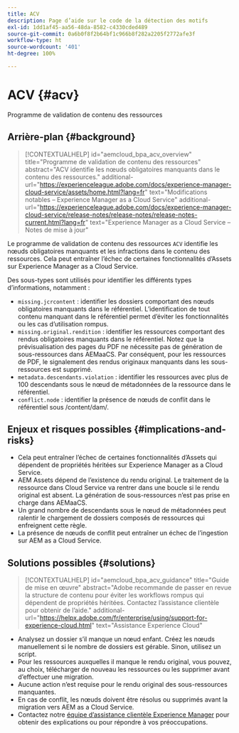 ```yaml
---
title: ACV
description: Page d’aide sur le code de la détection des motifs
exl-id: 1dd1af45-aa56-48da-8582-c4330cded489
source-git-commit: 0a6b0f8f2b64bf1c966b8f282a2205f2772afe3f
workflow-type: ht
source-wordcount: '401'
ht-degree: 100%

---
```


# ACV {#acv}

Programme de validation de contenu des ressources

## Arrière-plan {#background}

>[!CONTEXTUALHELP]
>id="aemcloud_bpa_acv_overview"
>title="Programme de validation de contenu des ressources"
>abstract="ACV identifie les nœuds obligatoires manquants dans le contenu des ressources."
>additional-url="https://experienceleague.adobe.com/docs/experience-manager-cloud-service/assets/home.html?lang=fr" text="Modifications notables – Experience Manager as a Cloud Service"
>additional-url="https://experienceleague.adobe.com/docs/experience-manager-cloud-service/release-notes/release-notes/release-notes-current.html?lang=fr" text="Experience Manager as a Cloud Service – Notes de mise à jour"

Le programme de validation de contenu des ressources `ACV` identifie les nœuds obligatoires manquants et les infractions dans le contenu des ressources. Cela peut entraîner l’échec de certaines fonctionnalités d’Assets sur Experience Manager as a Cloud Service.

Des sous-types sont utilisés pour identifier les différents types d’informations, notamment :

* `missing.jcrcontent` : identifier les dossiers comportant des nœuds obligatoires manquants dans le référentiel. L’identification de tout contenu manquant dans le référentiel permet d’éviter les fonctionnalités ou les cas d’utilisation rompus.
* `missing.original.rendition` : identifier les ressources comportant des rendus obligatoires manquants dans le référentiel. Notez que la prévisualisation des pages du PDF ne nécessite pas de génération de sous-ressources dans AEMaaCS. Par conséquent, pour les ressources de PDF, le signalement des rendus originaux manquants dans les sous-ressources est supprimé.
* `metadata.descendants.violation` : identifier les ressources avec plus de 100 descendants sous le nœud de métadonnées de la ressource dans le référentiel.
* `conflict.node` : identifier la présence de nœuds de conflit dans le référentiel sous /content/dam/.

## Enjeux et risques possibles {#implications-and-risks}

* Cela peut entraîner l’échec de certaines fonctionnalités d’Assets qui dépendent de propriétés héritées sur Experience Manager as a Cloud Service.
* AEM Assets dépend de l’existence du rendu original. Le traitement de la ressource dans Cloud Service va rentrer dans une boucle si le rendu original est absent. La génération de sous-ressources n’est pas prise en charge dans AEMaaCS.
* Un grand nombre de descendants sous le nœud de métadonnées peut ralentir le chargement de dossiers composés de ressources qui enfreignent cette règle.
* La présence de nœuds de conflit peut entraîner un échec de l’ingestion sur AEM as a Cloud Service.

## Solutions possibles {#solutions}

>[!CONTEXTUALHELP]
>id="aemcloud_bpa_acv_guidance"
>title="Guide de mise en œuvre"
>abstract="Adobe recommande de passer en revue la structure de contenu pour éviter les workflows rompus qui dépendent de propriétés héritées. Contactez l’assistance clientèle pour obtenir de l’aide."
>additional-url="https://helpx.adobe.com/fr/enterprise/using/support-for-experience-cloud.html" text="Assistance Experience Cloud"

* Analysez un dossier s’il manque un nœud enfant. Créez les nœuds manuellement si le nombre de dossiers est gérable. Sinon, utilisez un script.
* Pour les ressources auxquelles il manque le rendu original, vous pouvez, au choix, télécharger de nouveau les ressources ou les supprimer avant d’effectuer une migration.
* Aucune action n’est requise pour le rendu original des sous-ressources manquantes.
* En cas de conflit, les nœuds doivent être résolus ou supprimés avant la migration vers AEM as a Cloud Service.
* Contactez notre [équipe d’assistance clientèle Experience Manager](https://helpx.adobe.com/fr/enterprise/using/support-for-experience-cloud.html) pour obtenir des explications ou pour répondre à vos préoccupations.
